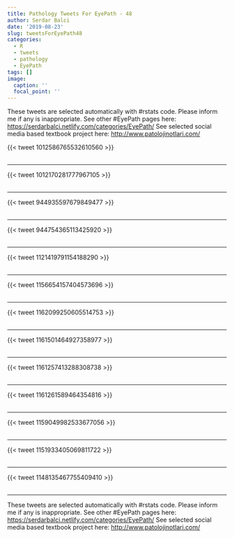 ```yaml
---
title: Pathology Tweets For EyePath - 48
author: Serdar Balci
date: '2019-08-23'
slug: tweetsForEyePath48
categories:
  - R
  - tweets
  - pathology
  - EyePath
tags: []
image:
  caption: ''
  focal_point: ''
---
```



These tweets are selected automatically with #rstats code. Please inform me if any is inappropriate.
See other #EyePath pages here: https://serdarbalci.netlify.com/categories/EyePath/ 
See selected social media based textbook project here: http://www.patolojinotlari.com/

{{< tweet 1012586765532610560 >}}
<br>
<br>
<hr>
{{< tweet 1012170281777967105 >}}
<br>
<br>
<hr>
{{< tweet 944935597679849477 >}}
<br>
<br>
<hr>
{{< tweet 944754365113425920 >}}
<br>
<br>
<hr>
{{< tweet 1121419791154188290 >}}
<br>
<br>
<hr>
{{< tweet 1156654157404573696 >}}
<br>
<br>
<hr>
{{< tweet 1162099250605514753 >}}
<br>
<br>
<hr>
{{< tweet 1161501464927358977 >}}
<br>
<br>
<hr>
{{< tweet 1161257413288308738 >}}
<br>
<br>
<hr>
{{< tweet 1161261589464354816 >}}
<br>
<br>
<hr>
{{< tweet 1159049982533677056 >}}
<br>
<br>
<hr>
{{< tweet 1151933405069811722 >}}
<br>
<br>
<hr>
{{< tweet 1148135467755409410 >}}
<br>
<br>
<hr>


These tweets are selected automatically with #rstats code. Please inform me if any is inappropriate.
See other #EyePath pages here: https://serdarbalci.netlify.com/categories/EyePath/ 
See selected social media based textbook project here: http://www.patolojinotlari.com/
